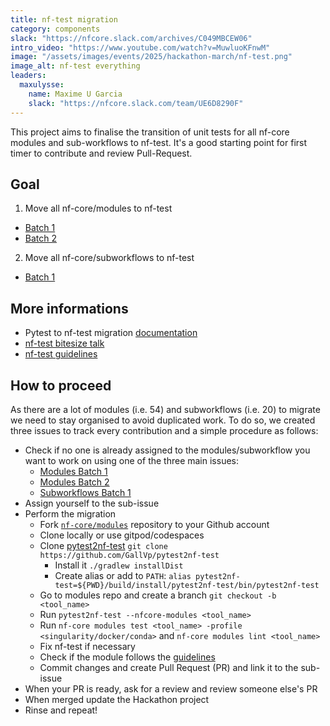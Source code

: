 ```yaml
---
title: nf-test migration
category: components
slack: "https://nfcore.slack.com/archives/C049MBCEW06"
intro_video: "https://www.youtube.com/watch?v=MuwluoKFnwM"
image: "/assets/images/events/2025/hackathon-march/nf-test.png"
image_alt: nf-test everything
leaders:
  maxulysse:
    name: Maxime U Garcia
    slack: "https://nfcore.slack.com/team/UE6D8290F"
---
```


This project aims to finalise the transition of unit tests for all nf-core modules and sub-workflows to nf-test.
It's a good starting point for first timer to contribute and review Pull-Request.

## Goal

1. Move all nf-core/modules to nf-test

- [Batch 1](https://github.com/nf-core/modules/issues/7529)
- [Batch 2](https://github.com/nf-core/modules/issues/7654)

2. Move all nf-core/subworkflows to nf-test

- [Batch 1](https://github.com/nf-core/modules/issues/7575)

## More informations

- Pytest to nf-test migration [documentation](https://nf-co.re/docs/tutorials/tests_and_test_data/migrate_to_nf-test)
- [nf-test bitesize talk](https://www.youtube.com/watch?v=K9B7JRkMpQ4)
- [nf-test guidelines](https://nf-co.re/docs/tutorials/tests_and_test_data/nf-test_writing_tests)

## How to proceed

As there are a lot of modules (i.e. 54) and subworkflows (i.e. 20) to migrate we need to stay organised to avoid duplicated work. To do so, we created three issues to track every contribution and a simple procedure as follows:

- Check if no one is already assigned to the modules/subworkflow you want to work on using one of the three main issues:
  - [Modules Batch 1](https://github.com/nf-core/modules/issues/7529)
  - [Modules Batch 2](https://github.com/nf-core/modules/issues/7654)
  - [Subworkflows Batch 1](https://github.com/nf-core/modules/issues/7575)
- Assign yourself to the sub-issue
- Perform the migration
  - Fork [`nf-core/modules`](https://github.com/nf-core/modules/fork) repository to your Github account
  - Clone locally or use gitpod/codespaces
  - Clone [pytest2nf-test](https://github.com/GallVp/pytest2nf-test) `git clone https://github.com/GallVp/pytest2nf-test`
    - Install it `./gradlew installDist`
    - Create alias or add to `PATH`: `alias pytest2nf-test=${PWD}/build/install/pytest2nf-test/bin/pytest2nf-test`
  - Go to modules repo and create a branch `git checkout -b <tool_name>`
  - Run `pytest2nf-test --nfcore-modules <tool_name>`
  - Run `nf-core modules test <tool_name> -profile <singularity/docker/conda>` and `nf-core modules lint <tool_name>`
  - Fix nf-test if necessary
  - Check if the module follows the [guidelines](https://nf-co.re/docs/tutorials/tests_and_test_data/nf-test_writing_tests)
  - Commit changes and create Pull Request (PR) and link it to the sub-issue
- When your PR is ready, ask for a review and review someone else's PR
- When merged update the Hackathon project
- Rinse and repeat!
